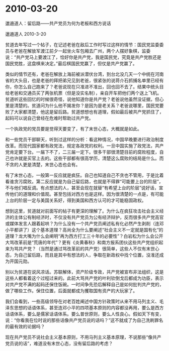 # 2010-03-20

邋遢道人：留后路——共产党员为何为老板和西方说话 

邋遢道人 2010-3-20

贫道去年写过一个帖子，在记述老爸在敌后工作时写过这样的情节：国民党监委委员与老爸在解放军渡江前夕一起坐火车包厢去广州，两个人摆好象棋，监委说：“共产党马上要渡江了，恰好你是共产党，我是国民党，究竟是共产党胜还是国民党胜，这盘棋来决定。”最后棋国民党赢了，但仗是共产党赢了。 

类似的情节还有，老爸在解放上海前被派潜伏台湾，到台北没几天一个中统在河南省的大头目，也是老爸的拜把弟兄见到老爸，很紧张的说蒋介石抓捕名单里已经有你，你怎么自己跑来了？老爸说现在只准进不准出，回也回不去了。结果中统头目给老爸和交通员买了两张机票（但是没实名制），亲自开车把他们两个送上飞机。贫道听这些回忆的时候很奇怪，说他知道你是共产党？老爸说他虽然没证据，但心里是清楚的。贫道问为什么他不揭发你？是因为是老关系？老爸说哪里，国民党要败了大家都清楚，他这是留后路。贫道想想也有道理，假如最后被共产党抓住了，起码可以说自己曾经在危难时帮助过共产党。 

一个执政党的党员要是觉得天要变了，有了末世心态，大概就是如此。 

和一些党员干部聊天，听到过这样的分析：看这种情况，中国早晚要进行政治制度改革。而现代国家都有政党法，规定各政党的权利。一旦中国实施了政党法，共产党肯定要下台。一届下不了，二三届一定下。很多干部很清楚目前的腐败程度，自己也许就是买官上去的。这些干部都有很高学历，清楚这么腐败的结局是什么。而不贪的人更是清楚，末世心态也会有。 

有了末世心态，一般第一反应就是疯狂。自己也知道自己不贪也不管用，于是比着看谁贪污腐败。第二反应就是为自己留后路，也就是不得罪“可能要上台的阶层”，不与他们唱反调。有点想法的人，甚至会现在就替“有希望上台的阶层”说好话，宣传他们的道理和价值观。甚至包括对西方也是这样。因为很清楚的一点是，有可能上台的阶层一定与美国关系好，得到美国和西方认可的才可能稳固政权。 

想到这里，贫道就对前面写的帖子有更深的理解了。为什么在疯狂攻击社会主义经济的主体公有制经济时，不仅没有共产党员为公有经济辩护，反而很多共产党高官或媒体发言人跟着起哄？为什么没有一个共产党员阐述私有化必然产生剥削（连邓小平都讲了）这个基本道理？高尚全为什么要阐述“社会主义不一定就是国有化”的道理？龙大嘴为什么会阐明“再为西方打工三十年的必要性”？白岩松为什么会公开大骂改革前是“荒唐的年代”？更有《炎黄春秋》和南方报系团伙这些共产党组织起来为骂共产党？（当然是通过骂改革前的共产党）很简单，这些人不仅有末世心态，为自己留后路，而且是其中有想法的人，争取在新政权中找个位置，没准还成为开国元勋。 

别以为贫道在说风凉话。苏联解体，资产阶级专政，共产党被宣布非法组织，这是这些人都看着这个过程过来的。此前大骂共产党的叶利钦倒戈后都成为功臣，表示对共产党不满的起码还保住饭碗。一时间争先恐后解释自己是如何批判共产党的，做了哪些工作。保住位置，后面就都成为攫取国有资产的大玩家了。 

我们会看到，一些高级领导在对老百姓阐述中国方针政策时从来不用马列主义、毛泽东思想的话语体系，甚至连邓小平的四项基本原则的内容都没再用，要么是西方话语体系，要么是儒家话语体系。要么普世原则，要么人性良心。假如天下有变，说：“你看我在位时说的那些话像共产党员说的话吗？”这不就成了为自己洗刷罪名的最有效的论据吗？ 

现在共产党员不说社会主义基本原则，不用马列主义基本原理，不说那些“像共产党员说的话”，难道没有末世心态，没有留后路的考虑？
